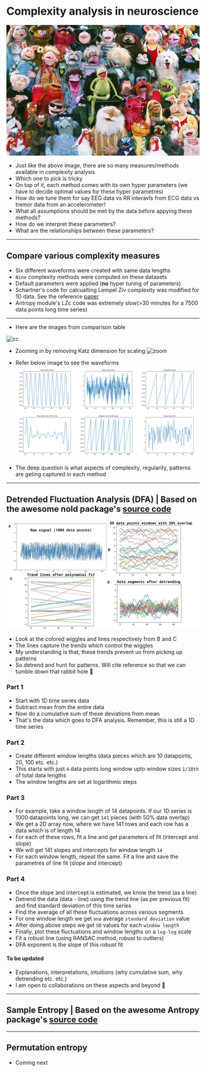 # Complexity analysis in neuroscience
![muppets](https://raw.githubusercontent.com/rahulvenugopal/ComapreComplexity/main/images/muppet_show.png)

- Just like the above image, there are so many measures/methods available in complexity analysis
- Which one to pick is tricky
- On top of it, each method comes with its own hyper parameters (we have to decide optimal values for these hyper parametres)
- How do we tune them for say EEG data vs RR interavls from ECG data vs tremor data from an accelerometer!
- What all assumptions should be met by the data before appying these methods?
- How do we interpret these parameters?
- What are the relationships between these parameters?

---
## Compare various complexity measures
- Six different waveforms were created with same data lengths
- `Nine` complexity methods were computed on these datasets
- Default parameters were applied (**no** hyper tuning of parameters)
- Schartner's code for calcualting Lempel Ziv complexity was modified for 1D data. See the reference [paper](https://pubmed.ncbi.nlm.nih.gov/26252378/)
- Antropy module's LZc code was extremely slow(>30 minutes for a 7500 data points long time series)

---
- Here are the images from comparison table

![cc](https://raw.githubusercontent.com/rahulvenugopal/Intuitive-Explanations-of-Complexity-Parameters/main/images/comapre_complexity.png)

- Zooming in by removing Katz dimension for scaling
![zoom](https://raw.githubusercontent.com/rahulvenugopal/Intuitive-Explanations-of-Complexity-Parameters/main/images/comapre_complexity_zoomed.png)

- Refer below image to see the waveforms
![wave_collage](https://raw.githubusercontent.com/rahulvenugopal/ComapreComplexity/main/images/FinalCollage.png)

- The deep question is what aspects of complexity, regularity, patterns are geting captured in each method

---
## Detrended Fluctuation Analysis (DFA) | Based on the awesome nold package's [source code](https://nolds.readthedocs.io/en/latest/_modules/nolds/measures.html#dfa)
![DFA](https://github.com/rahulvenugopal/ComapreComplexity/blob/main/images/DFA.jpg)

- Look at the colored wiggles and lines respectively from B and C
- The lines capture the trends which control the wiggles
- My understanding is that, these trends prevent us from picking up patterns
- So detrend and hunt for patterns. Will cite reference so that we can tumble down that rabbit hole :rabbit:

### Part 1
- Start with 1D time series data
- Subtract mean from the entire data
- Now do a cumulative sum of these deviations from mean
- That's the data which goes to DFA analysis. Remember, this is still a 1D time series

### Part 2
- Create different window lengths (data pieces which are 10 datapoints, 20, 100 etc. etc.)
- This starts with just `4` data points long window upto window sizes `1/10th` of total data lengths
- The window lengths are set at logarithmic steps

### Part 3
- For example, take a window length of 14 datapoints. If our 1D series is 1000 datapoints long, we can get `141` pieces (with 50% data overlap)
- We get a 2D array now, where we have 141 rows and each row has a data which is of length 14
- For each of these rows, fit a line and get parameters of fit (intercept and slope)
- We will get 141 slopes and intercepts for window length `14`
- For each window length, repeat the same. Fit a line and save the parametres of line fit (slope and intercept)

### Part 4
- Once the slope and intercept is estimated, we know the trend (as a line)
- Detrend the data (data - line) using the trend line (as per previous fit) and find standard deviation of this time series
- Find the average of all these fluctuations across various segments
- For one window length we get `one` average `standard deviation` value
- After doing above steps we get `SD` values for each `window length`
- Finally, plot these fluctuations and window lengths on a `log-log` scale
- Fit a robust line (using RANSAC method, robust to outliers)
- DFA exponent is the slope of this robust fit

#### To be updated
- Explanations, interpretations, intuitions (why cumulative sum, why detrending etc. etc.)
- I am open to collaborations on these aspects and beyond :handshake:

---
## Sample Entropy | Based on the awesome Antropy package's [source code](https://github.com/raphaelvallat/antropy/blob/master/antropy/entropy.py)


---
## Permutation entropy
- Coming next
